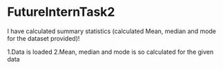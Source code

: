 # FutureInternTask2
I have calculated summary statistics (calculated Mean, median and mode for the dataset provided)!

1.Data is loaded
2.Mean, median and mode is so calculated for the given data
